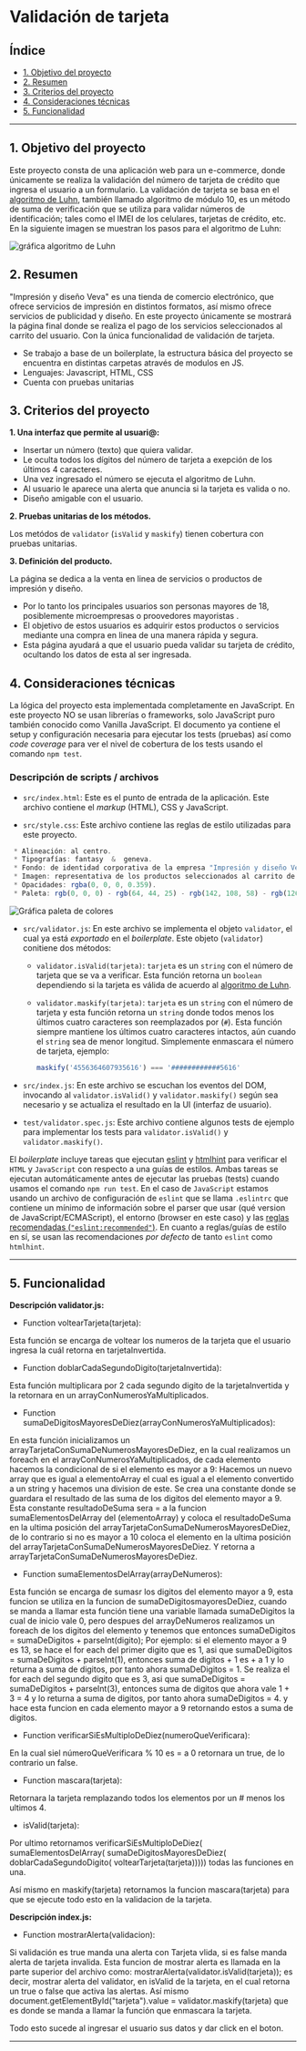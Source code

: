 
# Validación de tarjeta

## Índice

* [1. Objetivo del proyecto](#1-objetivo-del-proyecto)
* [2. Resumen](#2-resumen)
* [3. Criterios del proyecto](#3-criterios-del-proyecto)
* [4. Consideraciones técnicas](#4-consideraciones-técnicas)
* [5. Funcionalidad](#5-funcionalidad)

***

## 1. Objetivo del proyecto

Este proyecto consta de una aplicación web para un e-commerce, donde únicamente se realiza la validación del número de tarjeta de crédito que ingresa el usuario a un formulario. 
La validación de tarjeta se basa en el [algoritmo de Luhn](https://es.wikipedia.org/wiki/Algoritmo_de_Luhn), también llamado algoritmo de módulo 10, es un método de suma de verificación que se utiliza para validar números de identificación; tales como el IMEI de los
celulares, tarjetas de crédito, etc.
En la siguiente imagen se muestran los pasos para el algoritmo de Luhn:

![gráfica algoritmo de Luhn](https://github.com/GenovevaCastro/DEV008-card-validation-veva/blob/main/src/Imagen%20algoritmo.jpg?raw=true)

## 2. Resumen

"Impresión y diseño Veva" es una tienda de comercio electrónico, que ofrece servicios de impresión en distintos formatos, así mismo ofrece servicios de publicidad y diseño. 
En este proyecto únicamente se mostrará la página final donde se realiza el pago de los servicios seleccionados al carrito del usuario. 
Con la única funcionalidad de validación de tarjeta.

* Se trabajo a base de un boilerplate, la estructura básica del proyecto se encuentra en distintas carpetas através de modulos en JS. 
* Lenguajes: Javascript, HTML, CSS
* Cuenta con pruebas unitarias

## 3. Criterios del proyecto

**1. Una interfaz que permite al usuari@:**

* Insertar un número (texto) que quiera validar.    
* Le oculta todos los dígitos del número de tarjeta a exepción de los últimos 4 caracteres.
* Una vez ingresado el número se ejecuta el algoritmo de Luhn. 
* Al usuario le aparece una alerta que anuncia si la tarjeta es valida o no.   
* Diseño amigable con el usuario. 

**2. Pruebas unitarias de los métodos.**  

Los metódos de `validator` (`isValid` y `maskify`) tienen cobertura con pruebas unitarias.
  
**3. Definición del producto.**  

La página se dedica a la venta en linea de servicios o productos de impresión y diseño.  

* Por lo tanto los principales usuarios son personas mayores de 18, posiblemente microempresas o proovedores mayoristas .
* El objetivo de estos usuarios es adquirir estos productos o servicios mediante una compra en linea de una manera rápida y segura. 
* Esta página ayudará a que el usuario pueda validar su tarjeta de crédito, ocultando los datos de esta al ser ingresada.

## 4. Consideraciones técnicas

La lógica del proyecto esta implementada completamente en JavaScript. 
En este proyecto NO se usan librerías o frameworks, solo JavaScript puro también conocido como Vanilla JavaScript.
El documento ya contiene el setup y configuración necesaria para ejecutar los tests (pruebas) así como _code coverage_ para ver el nivel de cobertura de los tests usando el comando `npm
test`.

### Descripción de scripts / archivos

* `src/index.html`: Este es el punto de entrada de la aplicación. Este archivo contiene el _markup_ (HTML), CSS y JavaScript.

* `src/style.css`: Este archivo contiene las reglas de estilo utilizadas para este proyecto.

```js
 * Alineación: al centro.
 * Tipografías: fantasy  &  geneva.
 * Fondo: de identidad corporativa de la empresa "Impresión y diseño Veva".
 * Imagen: representativa de los productos seleccionados al carrito de compras.
 * Opacidades: rgba(0, 0, 0, 0.359).
 * Paleta: rgb(0, 0, 0) - rgb(64, 44, 25) - rgb(142, 108, 58) - rgb(126, 93, 48) - rgb(255, 255, 255) - rgb(194, 12, 14)
 ```

![Gráfica paleta de colores](<https://github.com/GenovevaCastro/DEV008-card-validation-veva/blob/main/src/Paleta%20de%20clores.jpg?raw=true>)

* `src/validator.js`: En este archivo se implementa el objeto `validator`, el cual ya está _exportado_ en el _boilerplate_. 
Este objeto (`validator`) conitiene dos métodos:
  - `validator.isValid(tarjeta)`: `tarjeta` es un `string`
     con el número de tarjeta que se va a verificar. Esta función retorna
     un `boolean` dependiendo si la tarjeta es válida de acuerdo al [algoritmo de Luhn](https://es.wikipedia.org/wiki/Algoritmo_de_Luhn).

  - `validator.maskify(tarjeta)`: `tarjeta` es un `string` con
    el número de tarjeta y esta función retorna un `string` donde todos menos
    los últimos cuatro caracteres son reemplazados por (`#`).
    Esta función siempre mantiene los últimos cuatro caracteres
    intactos, aún cuando el `string` sea de menor longitud.
    Simplemente enmascara el número de tarjeta, ejemplo:

    ```js
    maskify('4556364607935616') === '############5616'
    
    ```

* `src/index.js`: En este archivo se escuchan los eventos del DOM, invocando al
  `validator.isValid()` y `validator.maskify()` según sea necesario y se
  actualiza el resultado en la UI (interfaz de usuario).

* `test/validator.spec.js`: Este archivo contiene algunos tests de ejemplo para
  implementar los tests para `validator.isValid()` y `validator.maskify()`.

El _boilerplate_ incluye tareas que ejecutan [eslint](https://eslint.org/) y
[htmlhint](https://github.com/yaniswang/HTMLHint) para verificar el `HTML` y
`JavaScript` con respecto a una guías de estilos. Ambas tareas se ejecutan
automáticamente antes de ejecutar las pruebas (tests) cuando usamos el comando
`npm run test`. En el caso de `JavaScript` estamos usando un archivo de
configuración de `eslint` que se llama `.eslintrc` que contiene un mínimo de
información sobre el parser que usar (qué version de JavaScript/ECMAScript), el entorno (browser en este caso) y las [reglas recomendadas (`"eslint:recommended"`)](https://eslint.org/docs/rules/).
En cuanto a reglas/guías de estilo en sí, se usan las recomendaciones _por defecto_ de tanto `eslint` como `htmlhint`.

***

## 5. Funcionalidad

**Descripción validator.js:**

* Function voltearTarjeta(tarjeta): 

Esta función se encarga de voltear los numeros de la tarjeta que el usuario ingresa la cuál retorna en tarjetaInvertida.

* Function doblarCadaSegundoDigito(tarjetaInvertida): 

Esta función multiplicara por 2 cada segundo digito de la tarjetaInvertida y la retornara en un arrayConNumerosYaMultiplicados.

* Function sumaDeDigitosMayoresDeDiez(arrayConNumerosYaMultiplicados):

En esta función inicializamos un arrayTarjetaConSumaDeNumerosMayoresDeDiez, en la cual  realizamos un foreach en el arrayConNumerosYaMultiplicados, de cada elemento hacemos la   condicional de si el elemento es mayor a 9: 
Hacemos un nuevo array que es igual a elementoArray el cual es igual a el elemento convertido a un string y hacemos una division de este. Se crea una constante donde se guardara el resultado de las suma de los digitos del elemento mayor a 9.
Esta constante resultadoDeSuma sera = a la funcion sumaElementosDelArray del (elementoArray) y coloca el resultadoDeSuma en la ultima posición del arrayTarjetaConSumaDeNumerosMayoresDeDiez, de lo contrario si no es mayor a 10 coloca el elemento en la ultima posición del arrayTarjetaConSumaDeNumerosMayoresDeDiez. Y retorna a arrayTarjetaConSumaDeNumerosMayoresDeDiez.

* Function sumaElementosDelArray(arrayDeNumeros):

Esta función se encarga de sumasr los digitos del elemento mayor a 9, esta funcion se utiliza en la funcion de sumaDeDigitosmayoresDeDiez, cuando se manda a llamar esta función tiene una variable llamada sumaDeDigitos la cual de inicio vale 0, pero despues del arrayDeNumeros realizamos un foreach de los digitos del elemento y tenemos que entonces sumaDeDigitos = sumaDeDigitos + parseInt(digito); 
Por ejemplo: si el elemento mayor a 9 es 13, se hace el for each del primer digito que es 1, asi que sumaDeDigitos = sumaDeDigitos + parseInt(1), entonces suma de digitos + 1 es + a 1 y lo returna a suma de digitos, por tanto ahora sumaDeDigitos = 1.
Se realiza el for each del segundo digito que es 3, asi que sumaDeDigitos = sumaDeDigitos + parseInt(3), entonces suma de digitos que ahora vale 1 + 3 = 4 y lo returna a suma de digitos, por tanto ahora sumaDeDigitos = 4.
y hace esta funcion en cada elemento mayor a 9 retornando estos a suma de digitos. 
 
* Function verificarSiEsMultiploDeDiez(numeroQueVerificara):

En la cual siel númeroQueVerificara % 10 es = a 0 retornara un true, de lo contrario un false. 

* Function mascara(tarjeta):

Retornara la tarjeta remplazando todos los elementos por un # menos los ultimos 4.

* isValid(tarjeta): 

Por ultimo retornamos verificarSiEsMultiploDeDiez(
      sumaElementosDelArray(
        sumaDeDigitosMayoresDeDiez(
          doblarCadaSegundoDigito(
            voltearTarjeta(tarjeta))))) todas las funciones en una.

  Así mismo en maskify(tarjeta) retornamos la funcion mascara(tarjeta) para que se ejecute todo esto en la validacion de la tarjeta.

  **Descripción index.js:**

* Function mostrarAlerta(validacion):

Si validación es true manda una alerta con Tarjeta vlida, si es false manda alerta de tarjeta invalida.
Esta funcion de mostrar alerta es llamada en la parte superior del archivo como: mostrarAlerta(validator.isValid(tarjeta)); es decir, mostrar alerta del validator, en isValid de la tarjeta, en el cual retorna un true o false que activa las alertas. 
Así mismo document.getElementById("tarjeta").value = validator.maskify(tarjeta) que es donde se manda a llamar la función que enmascara la tarjeta.

Todo esto sucede al ingresar el usuario sus datos y dar click en el boton. 

***
